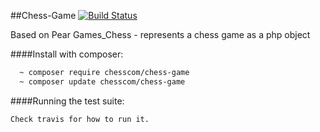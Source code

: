 ##Chess-Game [![Build Status](https://travis-ci.org/cordoval/Chess-Game.png?branch=master)](https://travis-ci.org/cordoval/Chess-Game)

Based on Pear Games_Chess - represents a chess game as a php object

####Install with composer:

```sh
  ~ composer require chesscom/chess-game
  ~ composer update chesscom/chess-game
```

####Running the test suite:

```
Check travis for how to run it.
```

